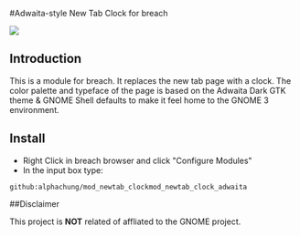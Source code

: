 #Adwaita-style New Tab Clock for breach

![](http://f.cl.ly/items/1X0v1S0K2c2l212A2Z2s/Screenshot%20from%202014-08-09%2023%3A57%3A08.png)

## Introduction

This is a module for breach. It replaces the new tab page with a clock. The color palette and typeface of the page is based on the Adwaita Dark GTK theme & GNOME Shell defaults to make it feel home to the GNOME 3 environment. 

## Install

 - Right Click in breach browser and click "Configure Modules"
 - In the input box type:
  
  ```
  github:alphachung/mod_newtab_clockmod_newtab_clock_adwaita
  ```
  

##Disclaimer

This project is **NOT** related of affliated to the GNOME project. 
